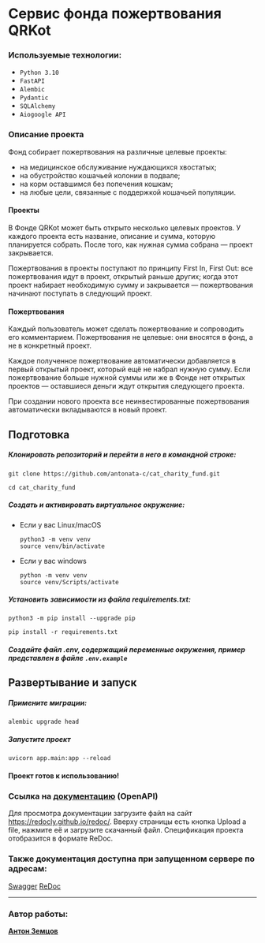 # Сервис фонда пожертвования QRKot

### Используемые технологии:
- `Python 3.10`
- `FastAPI`
- `Alembic`
- `Pydantic`
- `SQLAlchemy`
- `Aiogoogle API`

### Описание проекта
Фонд собирает пожертвования на различные целевые проекты: 
- на медицинское обслуживание нуждающихся хвостатых;
- на обустройство кошачьей колонии в подвале;
- на корм оставшимся без попечения кошкам;
- на любые цели, связанные с поддержкой кошачьей популяции.

#### Проекты
В Фонде QRKot может быть открыто несколько целевых проектов. У каждого проекта есть название, описание и сумма, которую планируется собрать. После того, как нужная сумма собрана — проект закрывается.

Пожертвования в проекты поступают по принципу First In, First Out: все пожертвования идут в проект, открытый раньше других; когда этот проект набирает необходимую сумму и закрывается — пожертвования начинают поступать в следующий проект.
#### Пожертвования
Каждый пользователь может сделать пожертвование и сопроводить его комментарием. Пожертвования не целевые: они вносятся в фонд, а не в конкретный проект.

Каждое полученное пожертвование автоматически добавляется в первый открытый проект, который ещё не набрал нужную сумму. Если пожертвование больше нужной суммы или же в Фонде нет открытых проектов — оставшиеся деньги ждут открытия следующего проекта. 

При создании нового проекта все неинвестированные пожертвования автоматически вкладываются в новый проект.

## Подготовка
##### Клонировать репозиторий и перейти в него в командной строке:

```
git clone https://github.com/antonata-c/cat_charity_fund.git
```

```
cd cat_charity_fund
```

##### Cоздать и активировать виртуальное окружение:
* Если у вас Linux/macOS
  ```
  python3 -m venv venv
  source venv/bin/activate
  ```
* Если у вас windows
  ```
  python -m venv venv
  source venv/Scripts/activate
  ```

##### Установить зависимости из файла requirements.txt:

```
python3 -m pip install --upgrade pip
```
```
pip install -r requirements.txt
```

##### Создайте файл .env, содержащий переменные окружения, пример представлен в файле `.env.example`

## Развертывание и запуск
##### Примените миграции:
```
alembic upgrade head
```
##### Запустите проект
```
uvicorn app.main:app --reload
```
#### Проект готов к использованию!
### Ссылка на [документацию](https://github.com/antonata-c/cat_charity_fund/blob/master/openapi.json) (OpenAPI)
Для просмотра документации загрузите файл на сайт https://redocly.github.io/redoc/. Вверху страницы есть кнопка Upload a file, нажмите её и загрузите скачанный файл. Спецификация проекта отобразится в формате ReDoc.
### Также документация доступна при запущенном сервере по адресам:
[Swagger](http://127.0.0.1:8000/docs/)
[ReDoc](http://127.0.0.1:8000/redoc/)
***
### Автор работы:
**[Антон Земцов](https://github.com/antonata-c)**
